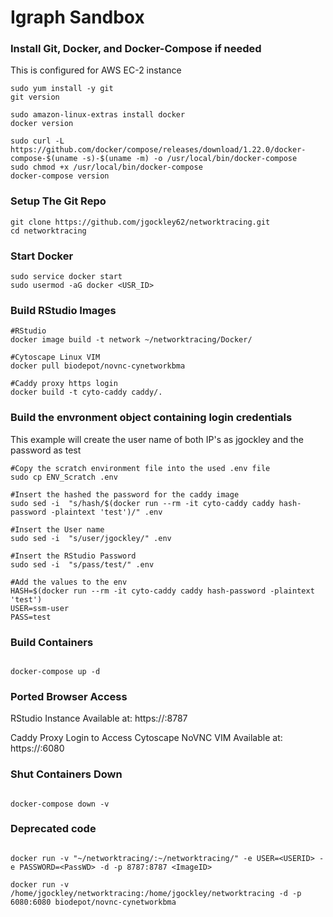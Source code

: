 # Igraph Sandbox

### Install Git, Docker, and Docker-Compose if needed
This is configured for AWS EC-2 instance
```{bash}
sudo yum install -y git
git version

sudo amazon-linux-extras install docker
docker version

sudo curl -L https://github.com/docker/compose/releases/download/1.22.0/docker-compose-$(uname -s)-$(uname -m) -o /usr/local/bin/docker-compose
sudo chmod +x /usr/local/bin/docker-compose
docker-compose version
```

### Setup The Git Repo
```{bash}
git clone https://github.com/jgockley62/networktracing.git
cd networktracing
```

### Start Docker
```{bash}
sudo service docker start
sudo usermod -aG docker <USR_ID>
```

### Build RStudio Images
```{bash}
#RStudio
docker image build -t network ~/networktracing/Docker/

#Cytoscape Linux VIM
docker pull biodepot/novnc-cynetworkbma

#Caddy proxy https login 
docker build -t cyto-caddy caddy/.
```
### Build the envronment object containing login credentials
This example will create the user name of both IP's as jgockley and the password as test

```{bash}
#Copy the scratch environment file into the used .env file
sudo cp ENV_Scratch .env
 
#Insert the hashed the password for the caddy image
sudo sed -i  "s/hash/$(docker run --rm -it cyto-caddy caddy hash-password -plaintext 'test')/" .env

#Insert the User name
sudo sed -i  "s/user/jgockley/" .env

#Insert the RStudio Password 
sudo sed -i  "s/pass/test/" .env

#Add the values to the env
HASH=$(docker run --rm -it cyto-caddy caddy hash-password -plaintext 'test')
USER=ssm-user
PASS=test
```

### Build Containers
```{bash}

docker-compose up -d

```

### Ported Browser Access
RStudio Instance Available at: https://<AWS Instance IP>:8787

Caddy Proxy Login to Access Cytoscape NoVNC VIM Available at: https://<AWS Instance IP>:6080

### Shut Containers Down
```{bash}

docker-compose down -v

```

### Deprecated code
```{bash}

docker run -v "~/networktracing/:~/networktracing/" -e USER=<USERID> -e PASSWORD=<PassWD> -d -p 8787:8787 <ImageID>

docker run -v /home/jgockley/networktracing:/home/jgockley/networktracing -d -p 6080:6080 biodepot/novnc-cynetworkbma

```

